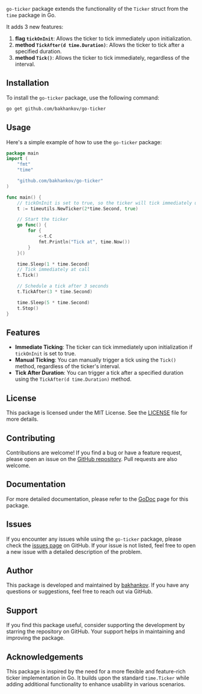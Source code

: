 `go-ticker` package extends the functionality of the `Ticker` struct from the `time` package in Go. 

It adds 3 new features:
1. **flag `tickOnInit`**: Allows the ticker to tick immediately upon initialization.
2. **method `TickAfter(d time.Duration)`**: Allows the ticker to tick after a specified duration.
3. **method `Tick()`**: Allows the ticker to tick immediately, regardless of the interval.

## Installation
To install the `go-ticker` package, use the following command:

```bash
go get github.com/bakhankov/go-ticker
```

## Usage
Here's a simple example of how to use the `go-ticker` package:

```go
package main
import (
    "fmt"
    "time"

    "github.com/bakhankov/go-ticker"
)

func main() {
	// tickOnInit is set to true, so the ticker will tick immediately upon creation
	t := timeutils.NewTicker(2*time.Second, true)

	// Start the ticker
	go func() {
		for {
			<-t.C
			fmt.Println("Tick at", time.Now())
		}
	}()

	time.Sleep(1 * time.Second)
	// Tick immediately at call
	t.Tick()

	// Schedule a tick after 3 seconds
	t.TickAfter(3 * time.Second)

	time.Sleep(5 * time.Second)
	t.Stop()
}
```
## Features
- **Immediate Ticking**: The ticker can tick immediately upon initialization if `tickOnInit` is set to true.
- **Manual Ticking**: You can manually trigger a tick using the `Tick()` method, regardless of the ticker's interval.
- **Tick After Duration**: You can trigger a tick after a specified duration using the `TickAfter(d time.Duration)` method.
## License
This package is licensed under the MIT License. See the [LICENSE](LICENSE) file for more details.
## Contributing
Contributions are welcome! If you find a bug or have a feature request, please open an issue on the [GitHub repository](http://gihub.com/bakhankov/go-ticker). Pull requests are also welcome.
## Documentation
For more detailed documentation, please refer to the [GoDoc](https://pkg.go.dev/github.com/bakhankov/go-ticker) page for this package.
## Issues
If you encounter any issues while using the `go-ticker` package, please check the [issues page](https://github.com/bakhankov/go-ticker/issues) on GitHub. If your issue is not listed, feel free to open a new issue with a detailed description of the problem.
## Author
This package is developed and maintained by [bakhankov](github.com/bakhankov). If you have any questions or suggestions, feel free to reach out via GitHub.
## Support
If you find this package useful, consider supporting the development by starring the repository on GitHub. Your support helps in maintaining and improving the package.
## Acknowledgements
This package is inspired by the need for a more flexible and feature-rich ticker implementation in Go. It builds upon the standard `time.Ticker` while adding additional functionality to enhance usability in various scenarios.
